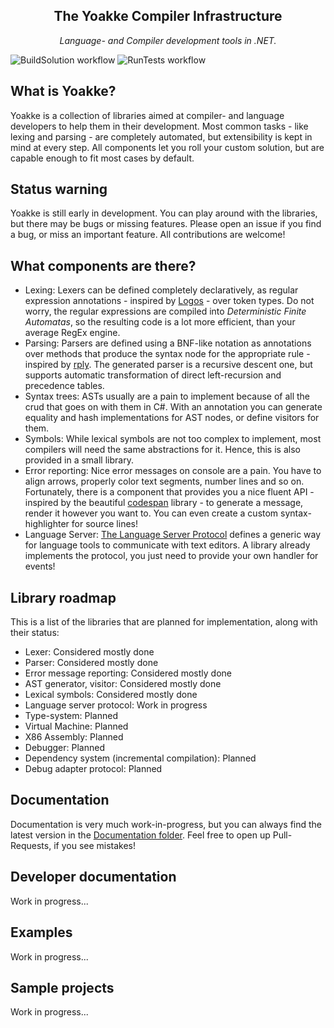 <h2 align="center">The Yoakke Compiler Infrastructure</h2>
<p align="center">
	<i>Language- and Compiler development tools in .NET.</i>
</p>

![BuildSolution workflow](https://github.com/LanguageDev/Yoakke/actions/workflows/BuildSolution.yml/badge.svg)
![RunTests workflow](https://github.com/LanguageDev/Yoakke/actions/workflows/RunTests.yml/badge.svg)

## What is Yoakke?
Yoakke is a collection of libraries aimed at compiler- and language developers to help them in their development. Most common tasks - like lexing and parsing - are completely automated, but extensibility is kept in mind at every step. All components let you roll your custom solution, but are capable enough to fit most cases by default.

## Status warning
Yoakke is still early in development. You can play around with the libraries, but there may be bugs or missing features. Please open an issue if you find a bug, or miss an important feature. All contributions are welcome!

## What components are there?
 * Lexing: Lexers can be defined completely declaratively, as regular expression annotations - inspired by [Logos](https://github.com/maciejhirsz/logos) - over token types. Do not worry, the regular expressions are compiled into _Deterministic Finite Automatas_, so the resulting code is a lot more efficient, than your average RegEx engine.
 * Parsing: Parsers are defined using a BNF-like notation as annotations over methods that produce the syntax node for the appropriate rule - inspired by [rply](https://github.com/alex/rply/). The generated parser is a recursive descent one, but supports automatic transformation of direct left-recursion and precedence tables.
 * Syntax trees: ASTs usually are a pain to implement because of all the crud that goes on with them in C#. With an annotation you can generate equality and hash implementations for AST nodes, or define visitors for them.
 * Symbols: While lexical symbols are not too complex to implement, most compilers will need the same abstractions for it. Hence, this is also provided in a small library. 
 * Error reporting: Nice error messages on console are a pain. You have to align arrows, properly color text segments, number lines and so on. Fortunately, there is a component that provides you a nice fluent API - inspired by the beautiful [codespan](https://github.com/brendanzab/codespan) library - to generate a message, render it however you want to. You can even create a custom syntax-highlighter for source lines!
 * Language Server: [The Language Server Protocol](https://microsoft.github.io/language-server-protocol/) defines a generic way for language tools to communicate with text editors. A library already implements the protocol, you just need to provide your own handler for events!

## Library roadmap

This is a list of the libraries that are planned for implementation, along with their status:
-   Lexer: Considered mostly done
-   Parser: Considered mostly done
-   Error message reporting: Considered mostly done
-   AST generator, visitor: Considered mostly done
-   Lexical symbols: Considered mostly done
-   Language server protocol: Work in progress
-   Type-system: Planned
-   Virtual Machine: Planned
-   X86 Assembly: Planned
-   Debugger: Planned
-   Dependency system (incremental compilation): Planned
-   Debug adapter protocol: Planned

## Documentation

Documentation is very much work-in-progress, but you can always find the latest version in the [Documentation folder](https://github.com/LanguageDev/Yoakke/tree/master/Documentation). Feel free to open up Pull-Requests, if you see mistakes!

## Developer documentation

Work in progress...

## Examples

Work in progress...

## Sample projects

Work in progress...
